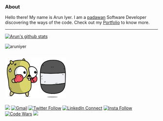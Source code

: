 
### About
Hello there! My name is Arun Iyer. I am a [padawan](https://www.dictionary.com/e/fictional-characters/padawan/) Software Developer discovering the ways of the code. 
Check out my [Portfolio](https://arun-iyer.com/) to know more. 


---------------------------------------------------------------------------------------------------------------------------------------------------------------------------------

[![Arun's github stats](https://github-readme-stats.vercel.app/api?username=arunsri7&count_private=true&show_icons=true&theme=dark)]()
<p><img align="center" src="https://github-readme-streak-stats.herokuapp.com/?user=arunsri7&" alt="aruniyer" /></p>

<a href=""><img src="https://github.com/arunsri7/arunsri7/blob/master/goGopher.gif" width = "200"></a>
---------------------------------------------------------------------------------------------------------------------------------------------------------------------------------
<a href="https://www.buymeacoffee.com/aruniyer"><img src="https://img.buymeacoffee.com/button-api/?text=Buy me a coffee&emoji=&slug=aruniyer&button_colour=FFDD00&font_colour=000000&font_family=Bree&outline_colour=000000&coffee_colour=ffffff" width = "100"></a>
[![Gmail](https://img.shields.io/badge/%20-Send%20Mail-black?color=14171A&labelColor=ef5350&logo=gmail&logoColor=ffffff)](mailto:arun.i1997@gmail.com?subject=From%20GitHub&body=Hi,%20there.%20Found%20you%20via%20GitHub%20profile%20README.)
[![Twitter Follow](https://img.shields.io/badge/dynamic/json.svg?color=14171A&labelColor=37474f&logo=twitter&logoColor=4fc3f7&label=&query=%24[0].followers_count&url=https%3A%2F%2Fcdn.syndication.twimg.com%2Fwidgets%2Ffollowbutton%2Finfo.json%3Fscreen_names%3Darunsri7&suffix=%20Followers)](https://twitter.com/arunsri7)
[![LinkedIn Connect](https://img.shields.io/badge/%20-Connect-black?color=14171A&labelColor=212121&logo=linkedin&logoColor=ffffff)](https://www.linkedin.com/in/arun-iyer-412545154/)
[![Insta Follow](https://img.shields.io/badge/%20-Follow-black?color=14171A&labelColor=d81b60&logo=instagram&logoColor=ffffff)](https://www.instagram.com/arun_sri_7/)
[![Code Wars](https://www.codewars.com/users/arunsri7/badges/small)](https://www.codewars.com/users/arunsri7)
![](https://komarev.com/ghpvc/?username=arunsri7)
